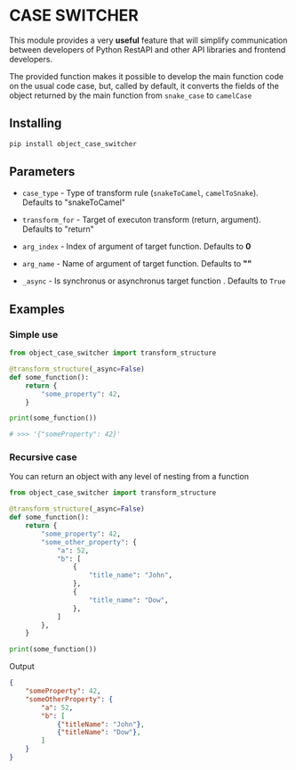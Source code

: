 # CASE SWITCHER

This module provides a very **useful** feature that will simplify communication between developers of Python RestAPI and other API libraries and frontend developers.

The provided function makes it possible to develop the main function code on the usual code case, but, called by default, it converts the fields of the object returned by the main function from `snake_case` to `camelCase`

## Installing
```bash
pip install object_case_switcher
```

## Parameters
- `case_type` - Type of transform rule (`snakeToCamel`, `camelToSnake`). Defaults to "snakeToCamel"  

- `transform_for` - Target of executon transform (return, argument). Defaults to "return"

- `arg_index` - Index of argument of target function. Defaults to **0**

- `arg_name` - Name of argument of target function. Defaults to **""**

- `_async` - Is synchronus or asynchronus target function . Defaults to `True`

## Examples
### Simple use
```python
from object_case_switcher import transform_structure

@transform_structure(_async=False)
def some_function():
    return {
        "some_property": 42,
    }

print(some_function())

# >>> '{"someProperty": 42}'
```

### Recursive case
You can return an object with any level of nesting from a function
```python
from object_case_switcher import transform_structure

@transform_structure(_async=False)
def some_function():
    return {
        "some_property": 42,
        "some_other_property": {
            "a": 52,
            "b": [
                {
                    "title_name": "John",
                },
                {
                    "title_name": "Dow",
                },
            ]
        },
    }

print(some_function())

```
Output
```json
{
    "someProperty": 42,
    "someOtherProperty": {
        "a": 52,
        "b": [
            {"titleName": "John"},
            {"titleName": "Dow"},
        ]
    }
}
```